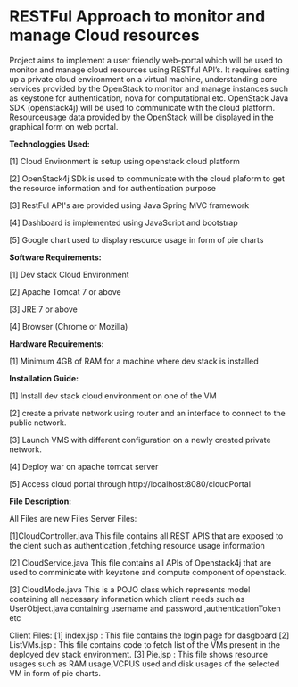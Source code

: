 # RESTFul Approach to monitor and manage Cloud resources

Project aims to implement a user friendly web-portal which will be used to monitor and manage cloud resources using RESTful API’s. It requires setting up a private cloud environment on a virtual machine, understanding core services provided by the OpenStack to monitor and manage instances such as keystone for authentication, nova for computational etc. OpenStack Java SDK (openstack4j) will be used to communicate with the cloud platform. Resourceusage data provided by the OpenStack will be displayed in the graphical form on web portal.


<b>Technologgies Used: </b>                                                                                                                      

[1] Cloud Environment is setup using openstack cloud platform<br>                                                             

[2] OpenStack4j SDk is used to communicate with the cloud plaform to get the resource information and for authentication purpose<br>           

[3] RestFul API's are provided using Java Spring MVC framework <br>                                                           

[4] Dashboard is implemented using JavaScript and bootstrap<br>

[5] Google chart used to display resource usage in form of pie charts<br>



<b>Software Requirements:</b>



[1] Dev stack Cloud Environment<br>

[2] Apache Tomcat 7 or above<br>

[3] JRE 7 or above<br>

[4] Browser (Chrome or Mozilla)<br>



<b>Hardware Requirements:</b>



[1] Minimum 4GB of RAM for a machine where dev stack is installed




<b>Installation Guide:</b>



[1] Install dev stack cloud environment on one of the VM<br>

[2] create a private network using router and an interface to connect to the public network.<br>

[3] Launch VMS with different configuration on a newly created private network.<br>

[4] Deploy war on apache tomcat server<br>

[5] Access cloud portal through http://localhost:8080/cloudPortal <br>



<b>File Description:</b>

All Files are new Files
Server Files:

[1]CloudController.java
This file contains all REST APIS that are exposed to the clent such as authentication ,fetching resource usage information

[2] CloudService.java
This file contains all APIs of Openstack4j that are used to comminicate with keystone and compute component of openstack.

[3] CloudMode.java
This is a POJO class which represents model containing all necessary information which client needs such as UserObject.java containing username and password ,authenticationToken etc

Client Files:
[1] index.jsp : This file contains the login page for dasgboard
[2] ListVMs.jsp : This file contains code to fetch list of the VMs present in the deployed dev stack environment.
[3] Pie.jsp : This file shows resource usages such as RAM usage,VCPUS used and disk usages of the selected VM in form of pie charts. 








